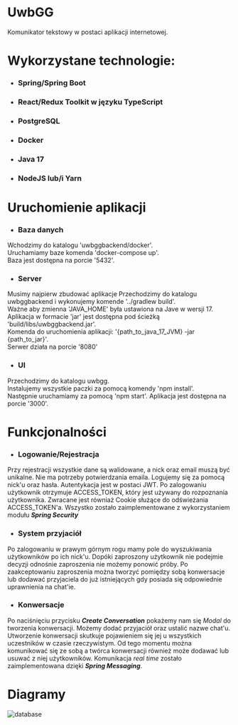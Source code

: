 # UwbGG
Komunikator tekstowy w postaci aplikacji internetowej. 

# Wykorzystane technologie:
 - ### Spring/Spring Boot
 - ### React/Redux Toolkit w języku TypeScript
 - ### PostgreSQL
 - ### Docker
 - ### Java 17
 - ### NodeJS lub/i Yarn

# Uruchomienie aplikacji

- ### Baza danych
Wchodzimy do katalogu 'uwbggbackend/docker'. \
Uruchamiamy baze komenda 'docker-compose up'. \
Baza jest dostępna na porcie '5432'.

- ### Server
Musimy najpierw zbudować aplikacje
Przechodzimy do katalogu uwbggbackend i wykonujemy komende '../gradlew build'. \
Ważne aby zmienna 'JAVA_HOME' była ustawiona na Jave w wersji 17. \
Aplikacja w formacie 'jar' jest dostępna pod ścieżką 'build/libs/uwbggbackend.jar'. \
Komenda do uruchomienia aplikacji: '{path_to_java_17_JVM} -jar {path_to_jar}'. \
Serwer działa na porcie '8080'

- ### UI
Przechodzimy do katalogu uwbgg. \
Instalujemy wszystkie paczki za pomocą komendy 'npm install'.\
Następnie uruchamiamy za pomocą 'npm start'. Aplikacja jest dostępna na porcie '3000'.


# Funkcjonalności
- ### Logowanie/Rejestracja
Przy rejestracji wszystkie dane są walidowane, a nick oraz email muszą być unikalne.
Nie ma potrzeby potwierdzania emaila. Logujemy się za pomocą nick'u oraz hasła.
Autentykacja jest w postaci JWT. Po zalogowaniu użytkownik otrzymuje ACCESS_TOKEN,
który jest używany do rozpoznania użytkownika. Zwracane jest równiaż Cookie służące do 
odświeżania ACCESS_TOKEN'a. Wszystko zostało zaimplementowane z wykorzystaniem modułu
 ***Spring Security***

- ### System przyjaciół
Po zalogowaniu w prawym górnym rogu mamy pole do wyszukiwania użytkowników po ich nick'u.
Dopóki zaproszony użytkownik nie podejmie decyzji odnośnie zaproszenia nie możemy ponowić próby.
Po zaakceptowaniu zaproszenia można tworzyć pomiędzy sobą konwersacje lub dodawać
przyjaciela do już istniejących gdy posiada się odpowiednie uprawnienia na chat'ie.

- ### Konwersacje
Po naciśnięciu przycisku ***Create Conversation*** pokażemy nam się *Modal*
do tworzenia konwersacji. Możemy dodać przyjaciół oraz ustalić nazwe chat'u.
Utworzenie konwersacji skutkuje pojawieniem się jej u wszystkich uczestników
w czasie rzeczywistym. Od tego momentu można komunikować się ze sobą a twórca
konwersacji również może dodawać lub usuwać z niej użytkowników. Komunikacja 
*real time* zostało zaimplementowana dzięki ***Spring Messaging***.

# Diagramy
![database](https://user-images.githubusercontent.com/72757685/212986532-942752da-3f12-41b4-b4a6-6323d14d95b6.png)
